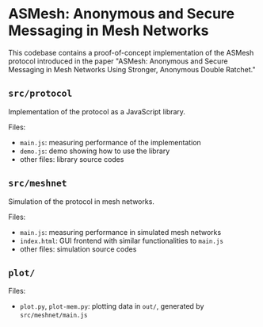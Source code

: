 # ASMesh: Anonymous and Secure Messaging in Mesh Networks

This codebase contains a proof-of-concept implementation of the ASMesh protocol introduced in the paper "ASMesh: Anonymous and Secure Messaging in Mesh Networks Using Stronger, Anonymous Double Ratchet."

## `src/protocol`

Implementation of the protocol as a JavaScript library.

Files:
- `main.js`: measuring performance of the implementation
- `demo.js`: demo showing how to use the library
- other files: library source codes

## `src/meshnet`

Simulation of the protocol in mesh networks.

Files:
- `main.js`: measuring performance in simulated mesh networks
- `index.html`: GUI frontend with similar functionalities to `main.js`
- other files: simulation source codes

## `plot/`

Files:
- `plot.py`, `plot-mem.py`: plotting data in `out/`, generated by `src/meshnet/main.js`

